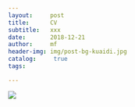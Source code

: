 ```yaml
---
layout:     post
title:      CV
subtitle:   xxx
date:       2018-12-21
author:     mf
header-img: img/post-bg-kuaidi.jpg
catalog: 	 true
tags:

---
```




![](https://images.ifanr.cn/wp-content/uploads/2018/06/WWDC-10.jpg)





